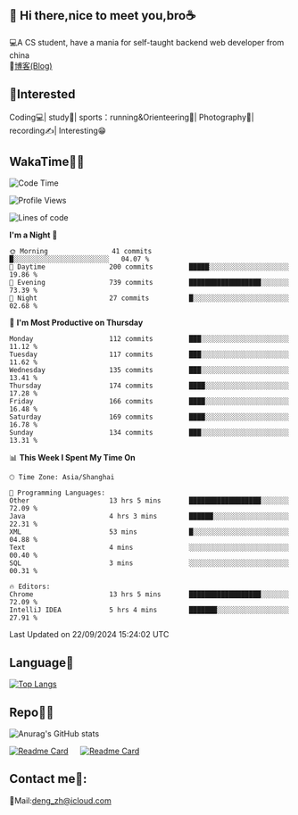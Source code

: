 👋 Hi there,nice to meet you,bro☕
---
💻A CS student, have a mania for self-taught backend web developer from china   
📌[博客(Blog)](https://github.com/HealUP/MyBlog)

 <!-- waka-box start -->
 <!-- waka-box end -->
 
🧲**Interested**
--
Coding💻| study📖| sports：running&Orienteering🏃‍| Photography📸| recording✍️| Interesting😁

WakaTime👨‍💻
---
<!--START_SECTION:waka-->
![Code Time](http://img.shields.io/badge/Code%20Time-1%2C846%20hrs%2027%20mins-blue)

![Profile Views](http://img.shields.io/badge/Profile%20Views-0-blue)

![Lines of code](https://img.shields.io/badge/From%20Hello%20World%20I%27ve%20Written-205.0%20thousand%20lines%20of%20code-blue)

**I'm a Night 🦉** 

```text
🌞 Morning                41 commits          █░░░░░░░░░░░░░░░░░░░░░░░░   04.07 % 
🌆 Daytime                200 commits         █████░░░░░░░░░░░░░░░░░░░░   19.86 % 
🌃 Evening                739 commits         ██████████████████░░░░░░░   73.39 % 
🌙 Night                  27 commits          █░░░░░░░░░░░░░░░░░░░░░░░░   02.68 % 
```
📅 **I'm Most Productive on Thursday** 

```text
Monday                   112 commits         ███░░░░░░░░░░░░░░░░░░░░░░   11.12 % 
Tuesday                  117 commits         ███░░░░░░░░░░░░░░░░░░░░░░   11.62 % 
Wednesday                135 commits         ███░░░░░░░░░░░░░░░░░░░░░░   13.41 % 
Thursday                 174 commits         ████░░░░░░░░░░░░░░░░░░░░░   17.28 % 
Friday                   166 commits         ████░░░░░░░░░░░░░░░░░░░░░   16.48 % 
Saturday                 169 commits         ████░░░░░░░░░░░░░░░░░░░░░   16.78 % 
Sunday                   134 commits         ███░░░░░░░░░░░░░░░░░░░░░░   13.31 % 
```


📊 **This Week I Spent My Time On** 

```text
🕑︎ Time Zone: Asia/Shanghai

💬 Programming Languages: 
Other                    13 hrs 5 mins       ██████████████████░░░░░░░   72.09 % 
Java                     4 hrs 3 mins        ██████░░░░░░░░░░░░░░░░░░░   22.31 % 
XML                      53 mins             █░░░░░░░░░░░░░░░░░░░░░░░░   04.88 % 
Text                     4 mins              ░░░░░░░░░░░░░░░░░░░░░░░░░   00.40 % 
SQL                      3 mins              ░░░░░░░░░░░░░░░░░░░░░░░░░   00.31 % 

🔥 Editors: 
Chrome                   13 hrs 5 mins       ██████████████████░░░░░░░   72.09 % 
IntelliJ IDEA            5 hrs 4 mins        ███████░░░░░░░░░░░░░░░░░░   27.91 % 
```


 Last Updated on 22/09/2024 15:24:02 UTC
<!--END_SECTION:waka-->

Language🚀
---
[![Top Langs](https://github-readme-stats.vercel.app/api/top-langs/?username=HealUP&layout=compact&hide_border=true)](https://github.com/HealUP)

Repo🧑‍💻
---
![Anurag's GitHub stats](https://github-readme-stats.vercel.app/api?username=HealUP&count_private=true&show_icons=true&theme=gruvbox&hide_border=true) 

[![Readme Card](https://github-readme-stats.vercel.app/api/pin/?username=HealUP&repo=InternetEy&theme=transparent)](https://github.com/HealUP/InternetEy) &emsp;
[![Readme Card](https://github-readme-stats.vercel.app/api/pin/?username=HealUP&repo=CampusExperience&theme=transparent)](https://github.com/HealUP/CampusExperience)


Contact me📱:
---
📮Mail:deng_zh@icloud.com  
